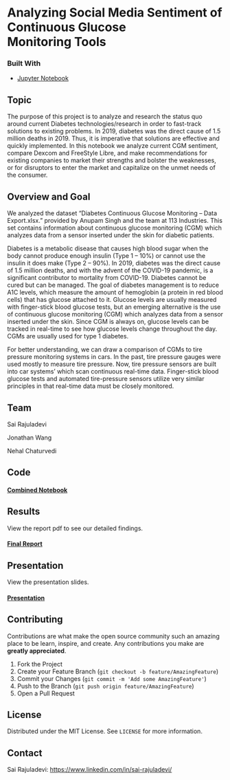 # 

# Analyzing Social Media Sentiment of Continuous Glucose Monitoring Tools

<!--
*** Thanks for checking out this project. If you have a suggestion
*** that would make this better, please fork the repo and create a pull request
*** or simply open an issue with the tag "enhancement".
-->



### Built With

* [Jupyter Notebook](https://github.com/sr9dc/Continuous_Glucose_Monitoring_Sentiment_Analysis/blob/main/final_notebook.ipynb)



<!-- ABOUT -->
## Topic
The purpose of this project is to analyze and research the status quo around current Diabetes technologies/research in order to fast-track solutions to existing problems. In 2019, diabetes was the direct cause of 1.5 million deaths in 2019. Thus, it is imperative that solutions are effective and quickly implemented. In this notebook we analyze current CGM sentiment, compare Dexcom and FreeStyle Libre, and make recommendations for existing companies to market their strengths and bolster the weaknesses, or for disruptors to enter the market and capitalize on the unmet needs of the consumer.


## Overview and Goal

We analyzed the dataset “Diabetes Continuous Glucose Monitoring – Data Export.xlsx.” provided by Anupam Singh and the team at 113 Industries. This set contains information about continuous glucose monitoring (CGM) which analyzes data from a sensor inserted under the skin for diabetic patients.


Diabetes is a metabolic disease that causes high blood sugar when the body cannot produce enough insulin (Type 1 – 10%) or cannot use the insulin it does make (Type 2 – 90%). In 2019, diabetes was the direct cause of 1.5 million deaths, and with the advent of the COVID-19 pandemic, is a significant contributor to mortality from COVID-19. Diabetes cannot be cured but can be managed. The goal of diabetes management is to reduce A1C levels, which measure the amount of hemoglobin (a protein in red blood cells) that has glucose attached to it. Glucose levels are usually measured with finger-stick blood glucose tests, but an emerging alternative is the use of continuous glucose monitoring (CGM) which analyzes data from a sensor inserted under the skin. Since CGM is always on, glucose levels can be tracked in real-time to see how glucose levels change throughout the day. CGMs are usually used for type 1 diabetes.


For better understanding, we can draw a comparison of CGMs to tire pressure monitoring systems in cars. In the past, tire pressure gauges were used mostly to measure tire pressure. Now, tire pressure sensors are built into car systems’ which scan continuous real-time data. Finger-stick blood glucose tests and automated tire-pressure sensors utilize very similar principles in that real-time data must be closely monitored.



## Team 

Sai Rajuladevi

Jonathan Wang

Nehal Chaturvedi


## Code

#### [Combined Notebook](https://github.com/sr9dc/Continuous_Glucose_Monitoring_Sentiment_Analysis/blob/main/final_notebook.ipynb)



## Results

View the report pdf to see our detailed findings. 


#### [Final Report](https://github.com/sr9dc/Continuous_Glucose_Monitoring_Sentiment_Analysis/blob/main/Final%20Report.pdf)


## Presentation

View the presentation slides. 


#### [Presentation](https://github.com/sr9dc/Continuous_Glucose_Monitoring_Sentiment_Analysis/blob/main/Final%20Presentation.pdf)



<!-- CONTRIBUTING -->
## Contributing

Contributions are what make the open source community such an amazing place to be learn, inspire, and create. Any contributions you make are **greatly appreciated**.

1. Fork the Project
2. Create your Feature Branch (`git checkout -b feature/AmazingFeature`)
3. Commit your Changes (`git commit -m 'Add some AmazingFeature'`)
4. Push to the Branch (`git push origin feature/AmazingFeature`)
5. Open a Pull Request



<!-- LICENSE -->
## License

Distributed under the MIT License. See `LICENSE` for more information.


<!-- CONTACT -->
## Contact

Sai Rajuladevi: https://www.linkedin.com/in/sai-rajuladevi/





